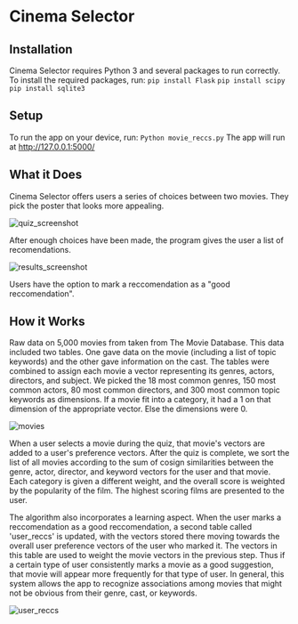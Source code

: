 # Cinema Selector

## Installation
Cinema Selector requires Python 3 and several packages to run correctly. To install the required packages, run:
`pip install Flask`
`pip install scipy`
`pip install sqlite3`

## Setup
To run the app on your device, run:
`Python movie_reccs.py`
The app will run at http://127.0.0.1:5000/

## What it Does
Cinema Selector offers users a series of choices between two movies. They pick the poster that looks more appealing. 

![quiz_screenshot](https://user-images.githubusercontent.com/10715620/102035583-49eb4700-3d86-11eb-8fe0-9119a3d1a72a.png)

After enough choices have been made, the program gives the user a list of recomendations.

![results_screenshot](https://user-images.githubusercontent.com/10715620/102035586-4bb50a80-3d86-11eb-9b7f-e086199da0b0.png)

Users have the option to mark a reccomendation as a "good reccomendation".

## How it Works

Raw data on 5,000 movies from taken from The Movie Database. This data included two tables. One gave data on the movie (including a list of topic keywords) and the other gave information on the cast. The tables were combined to assign each movie a vector representing its genres, actors, directors, and subject. We picked the 18 most common genres, 150 most common actors, 80 most common directors, and 300 most common topic keywords as dimensions. If a movie fit into a category, it had a 1 on that dimension of the appropriate vector. Else the dimensions were 0.

![movies](https://user-images.githubusercontent.com/10715620/102036526-aea7a100-3d88-11eb-8c4d-f55b88c071e5.PNG)

When a user selects a movie during the quiz, that movie's vectors are added to a user's preference vectors. After the quiz is complete, we sort the list of all movies according to the sum of cosign similarities between the genre, actor, director, and keyword vectors for the user and that movie. Each category is given a different weight, and the overall score is weighted by the popularity of the film. The highest scoring films are presented to the user.

The algorithm also incorporates a learning aspect. When the user marks a reccomendation as a good reccomendation, a second table called 'user_reccs' is updated, with the vectors stored there moving towards the overall user preference vectors of the user who marked it. The vectors in this table are used to weight the movie vectors in the previous step. Thus if a certain type of user consistently marks a movie as a good suggestion, that movie will appear more frequently for that type of user. In general, this system allows the app to recognize associations among movies that might not be obvious from their genre, cast, or keywords.

![user_reccs](https://user-images.githubusercontent.com/10715620/102036527-af403780-3d88-11eb-8b0c-e834d45101e2.PNG)

